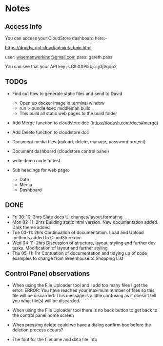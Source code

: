 # Notes

## Access Info

You can access your CloudStore dashboard here:-

https://droidscript.cloud/admin/admin.html

user: wisemanworking@gmail.com
pass: gareth.pass

You can see that your API key is
ClhXXPi5bjcTjGjVqqp2

## TODOs

- Find out how to generate static files and send to David
  - Open up docker image in terminal window
  - run > bundle exec middleman build
  - This build all static web pages to the build folder
- Add Merge function to cloudstore doc (https://lodash.com/docs#merge)
- Add Delete function to cloudstore doc
- Document media files (upload, delete, manage, password protect)
- Document dashboard (cloudstore control panel)
- write demo code to test

- Sub headings for web page:
  - Data
  - Media
  - Dashboard

## DONE

- Fri 30-10: 3hrs Slate docs UI changes/layout.formating
- Mon 02-11: 2hrs Building static html version. New documentation added. Dark theme added
- Tue 03-11: 2hrs Continuation of documentation.  Load and Upload methods added to CloudStore doc
- Wed 04-11: 2hrs Discussion of structure, layout, styling and further dev tasks.  Modification of layout and further styling
- Thu 05-11: 1hr Contuation of documentation and tidying up of code examples to change from Greenhouse to Shopping List

## Control Panel observations

- When using the File Uploader tool and I add too many files I get the error: ERROR: You have reached your maximum number of files so this file will be discarded.
  This message is a little confusing as it doesn't tell you what file(s) will be discarded.

- When using the File Uploader tool there is no back button to get back to the control panel home screen

- When pressing delete could we have a dialog confirm box before the deletion process occurs?

- The font for the filename and data file info
